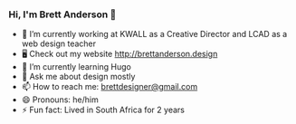 ### Hi, I'm Brett Anderson 👋

- 🔭  I’m currently working at KWALL as a Creative Director and LCAD as a web design teacher
- 🖥  Check out my website http://brettanderson.design
- 🌱  I’m currently learning Hugo
- 💬  Ask me about design mostly
- 📫  How to reach me: brettdesigner@gmail.com
- 😄  Pronouns: he/him
- ⚡  Fun fact: Lived in South Africa for 2 years
